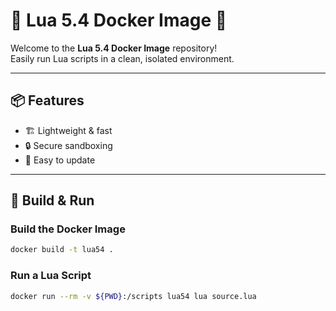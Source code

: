 # 🚀 Lua 5.4 Docker Image 🐳

Welcome to the **Lua 5.4 Docker Image** repository!  
Easily run Lua scripts in a clean, isolated environment.

---

## 📦 Features

- 🏗️ Lightweight & fast
- 🔒 Secure sandboxing
- 🔄 Easy to update

---
## 🐳 Build & Run

### Build the Docker Image

```sh
docker build -t lua54 .
```

### Run a Lua Script

```sh
docker run --rm -v ${PWD}:/scripts lua54 lua source.lua
```